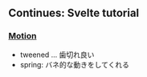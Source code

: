 ## Continues: Svelte tutorial

### [Motion](https://svelte.jp/tutorial/tweened)
- tweened ... 歯切れ良い
- spring: バネ的な動きをしてくれる
